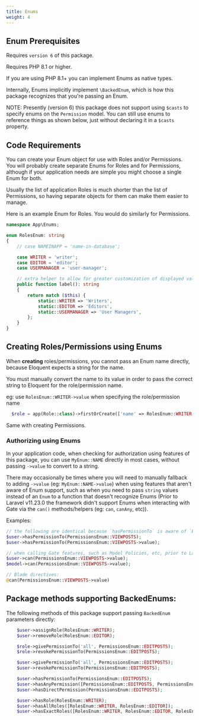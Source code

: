 ```yaml
---
title: Enums
weight: 4
---
```


## Enum Prerequisites

Requires `version 6` of this package.

Requires PHP 8.1 or higher.

If you are using PHP 8.1+ you can implement Enums as native types.

Internally, Enums implicitly implement `\BackedEnum`, which is how this package recognizes that you're passing an Enum.

NOTE: Presently (version 6) this package does not support using `$casts` to specify enums on the `Permission` model. You can still use enums to reference things as shown below, just without declaring it in a `$casts` property.


## Code Requirements

You can create your Enum object for use with Roles and/or Permissions. You will probably create separate Enums for Roles and for Permissions, although if your application needs are simple you might choose a single Enum for both.

Usually the list of application Roles is much shorter than the list of Permissions, so having separate objects for them can make them easier to manage.

Here is an example Enum for Roles. You would do similarly for Permissions.

```php
namespace App\Enums;

enum RolesEnum: string
{
    // case NAMEINAPP = 'name-in-database';

    case WRITER = 'writer';
    case EDITOR = 'editor';
    case USERMANAGER = 'user-manager';

    // extra helper to allow for greater customization of displayed values, without disclosing the name/value data directly
    public function label(): string
    {
        return match ($this) {
            static::WRITER => 'Writers',
            static::EDITOR => 'Editors',
            static::USERMANAGER => 'User Managers',
        };
    }
}
```

## Creating Roles/Permissions using Enums

When **creating** roles/permissions, you cannot pass an Enum name directly, because Eloquent expects a string for the name.

You must manually convert the name to its value in order to pass the correct string to Eloquent for the role/permission name.

eg: use `RolesEnum::WRITER->value` when specifying the role/permission name

```php
  $role = app(Role::class)->firstOrCreate(['name' => RolesEnum::WRITER->value, 'guard_name' => 'web']);
```
Same with creating Permissions.

### Authorizing using Enums

In your application code, when checking for authorization using features of this package, you can use `MyEnum::NAME` directly in most cases, without passing `->value` to convert to a string.

There may occasionally be times where you will need to manually fallback to adding `->value` (eg: `MyEnum::NAME->value`) when using features that aren't aware of Enum support, such as when you need to pass `string` values instead of an `Enum` to a function that doesn't recognize Enums (Prior to Laravel v11.23.0 the framework didn't support Enums when interacting with Gate via the `can()` methods/helpers (eg: `can`, `canAny`, etc)).

Examples:
```php
// the following are identical because `hasPermissionTo` is aware of `BackedEnum` support:
$user->hasPermissionTo(PermissionsEnum::VIEWPOSTS);
$user->hasPermissionTo(PermissionsEnum::VIEWPOSTS->value);

// when calling Gate features, such as Model Policies, etc, prior to Laravel v11.23.0
$user->can(PermissionsEnum::VIEWPOSTS->value);
$model->can(PermissionsEnum::VIEWPOSTS->value);

// Blade directives:
@can(PermissionsEnum::VIEWPOSTS->value)
```


## Package methods supporting BackedEnums:
The following methods of this package support passing `BackedEnum` parameters directly:

```php
	$user->assignRole(RolesEnum::WRITER);
	$user->removeRole(RolesEnum::EDITOR);

    $role->givePermissionTo('all', PermissionsEnum::EDITPOSTS);
    $role->revokePermissionTo(PermissionsEnum::EDITPOSTS);

    $user->givePermissionTo('all', PermissionsEnum::EDITPOSTS);
    $user->revokePermissionTo(PermissionsEnum::EDITPOSTS);

	$user->hasPermissionTo(PermissionsEnum::EDITPOSTS);
	$user->hasAnyPermission([PermissionsEnum::EDITPOSTS, PermissionsEnum::VIEWPOSTS]);
	$user->hasDirectPermission(PermissionsEnum::EDITPOSTS);

    $user->hasRole(RolesEnum::WRITER);
    $user->hasAllRoles([RolesEnum::WRITER, RolesEnum::EDITOR]);
    $user->hasExactRoles([RolesEnum::WRITER, RolesEnum::EDITOR, RolesEnum::MANAGER]);

```
